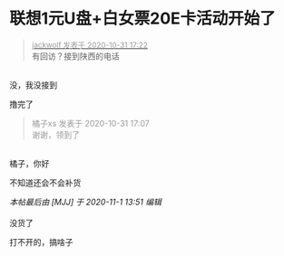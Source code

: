 # 联想1元U盘+白女票20E卡活动开始了


<div class="quote"><blockquote><font size="2"><a href="https://www.hostloc.com/forum.php?mod=redirect&amp;goto=findpost&amp;pid=9381286&amp;ptid=760635" target="_blank"><font color="#999999">jackwolf 发表于 2020-10-31 17:22</font></a></font><br />
有回访？接到陕西的电话</blockquote></div><br />
没，我没接到

撸完了<img id="aimg_PngS5" onclick="zoom(this, this.src, 0, 0, 0)" class="zoom" src="https://cdn.jsdelivr.net/gh/hishis/forum-master/public/images/patch.gif" onmouseover="img_onmouseoverfunc(this)" onload="thumbImg(this)" border="0" alt="" />

<div class="quote"><blockquote><font color="#999999">橘子xs 发表于 2020-10-31 17:07</font><br />
<font color="#999999">谢谢，领到了</font></blockquote></div><br />
橘子，你好

不知道还会不会补货<img id="aimg_kmc5h" onclick="zoom(this, this.src, 0, 0, 0)" class="zoom" src="https://cdn.jsdelivr.net/gh/hishis/forum-master/public/images/patch.gif" onmouseover="img_onmouseoverfunc(this)" onload="thumbImg(this)" border="0" alt="" />

<i class="pstatus"> 本帖最后由 [MJJ] 于 2020-11-1 13:51 编辑 </i><br />
<br />
没货了<img id="aimg_Adr94" onclick="zoom(this, this.src, 0, 0, 0)" class="zoom" src="https://cdn.jsdelivr.net/gh/hishis/forum-master/public/images/patch.gif" onmouseover="img_onmouseoverfunc(this)" onload="thumbImg(this)" border="0" alt="" />

打不开的，搞啥子

